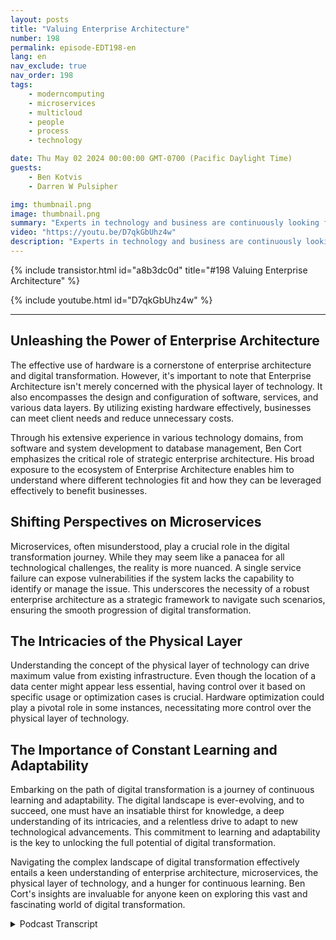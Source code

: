 ```yaml
---
layout: posts
title: "Valuing Enterprise Architecture"
number: 198
permalink: episode-EDT198-en
lang: en
nav_exclude: true
nav_order: 198
tags:
    - moderncomputing
    - microservices
    - multicloud
    - people
    - process
    - technology

date: Thu May 02 2024 00:00:00 GMT-0700 (Pacific Daylight Time)
guests:
    - Ben Kotvis
    - Darren W Pulsipher

img: thumbnail.png
image: thumbnail.png
summary: "Experts in technology and business are continuously looking for the best ways to leverage the expansive, ever-evolving, and vital digital transformation landscape. One such expert is Ben Kotvis, a principal solution architect at Insight, who shares powerful insights on how to effectively navigate the digital realm using people, process, and technology"
video: "https://youtu.be/D7qkGbUhz4w"
description: "Experts in technology and business are continuously looking for the best ways to leverage the expansive, ever-evolving, and vital digital transformation landscape. One such expert is Ben Kotvis, a principal solution architect at Insight, who shares powerful insights on how to effectively navigate the digital realm using people, process, and technology"
---
```


<div>
{% include transistor.html id="a8b3dc0d" title="#198 Valuing Enterprise Architecture" %}

{% include youtube.html id="D7qkGbUhz4w" %}
</div>

---

## Unleashing the Power of Enterprise Architecture

The effective use of hardware is a cornerstone of enterprise architecture and digital transformation. However, it's important to note that Enterprise Architecture isn't merely concerned with the physical layer of technology. It also encompasses the design and configuration of software, services, and various data layers. By utilizing existing hardware effectively, businesses can meet client needs and reduce unnecessary costs.

Through his extensive experience in various technology domains, from software and system development to database management, Ben Cort emphasizes the critical role of strategic enterprise architecture. His broad exposure to the ecosystem of Enterprise Architecture enables him to understand where different technologies fit and how they can be leveraged effectively to benefit businesses.

## Shifting Perspectives on Microservices

Microservices, often misunderstood, play a crucial role in the digital transformation journey. While they may seem like a panacea for all technological challenges, the reality is more nuanced. A single service failure can expose vulnerabilities if the system lacks the capability to identify or manage the issue. This underscores the necessity of a robust enterprise architecture as a strategic framework to navigate such scenarios, ensuring the smooth progression of digital transformation.

## The Intricacies of the Physical Layer

Understanding the concept of the physical layer of technology can drive maximum value from existing infrastructure. Even though the location of a data center might appear less essential, having control over it based on specific usage or optimization cases is crucial. Hardware optimization could play a pivotal role in some instances, necessitating more control over the physical layer of technology.

## The Importance of Constant Learning and Adaptability

Embarking on the path of digital transformation is a journey of continuous learning and adaptability. The digital landscape is ever-evolving, and to succeed, one must have an insatiable thirst for knowledge, a deep understanding of its intricacies, and a relentless drive to adapt to new technological advancements. This commitment to learning and adaptability is the key to unlocking the full potential of digital transformation. 

Navigating the complex landscape of digital transformation effectively entails a keen understanding of enterprise architecture, microservices, the physical layer of technology, and a hunger for continuous learning. Ben Cort's insights are invaluable for anyone keen on exploring this vast and fascinating world of digital transformation.



<details>
<summary> Podcast Transcript </summary>

<p></p>

</details>
